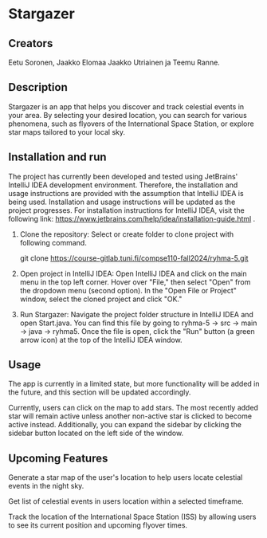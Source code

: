# Stargazer

## Creators

Eetu Soronen, Jaakko Elomaa Jaakko Utriainen ja Teemu Ranne.

## Description

Stargazer is an app that helps you discover and track celestial events in your area. By selecting your desired location, you can search for various phenomena, such as flyovers of the International Space Station, or explore star maps tailored to your local sky.


## Installation and run

The project has currently been developed and tested using JetBrains' IntelliJ IDEA development environment. Therefore, the installation and usage instructions are provided with the assumption that IntelliJ IDEA is being used. Installation and usage instructions will be updated as the project progresses. For installation instructions for IntelliJ IDEA, visit the following link: https://www.jetbrains.com/help/idea/installation-guide.html .

1. Clone the repository:
Select or create folder to clone project with following command.

    git clone https://course-gitlab.tuni.fi/compse110-fall2024/ryhma-5.git

2. Open project in IntelliJ IDEA:
Open IntelliJ IDEA and click on the main menu in the top left corner.
Hover over "File," then select "Open" from the dropdown menu (second option).
In the "Open File or Project" window, select the cloned project and click "OK."

3. Run Stargazer:
Navigate the project folder structure in IntelliJ IDEA and open Start.java.
You can find this file by going to ryhma-5 -> src -> main -> java -> ryhma5.
Once the file is open, click the "Run" button (a green arrow icon) at the top of the IntelliJ IDEA window.

## Usage 

The app is currently in a limited state, but more functionality will be added in the future, and this section will be updated accordingly.

Currently, users can click on the map to add stars. The most recently added star will remain active unless another non-active star is clicked to become active instead. Additionally, you can expand the sidebar by clicking the sidebar button located on the left side of the window.

## Upcoming Features

Generate a star map of the user's location to help users locate celestial events in the night sky.

Get list of celestial events in users location within a selected timeframe.

Track the location of the International Space Station (ISS) by allowing users to see its current position and upcoming flyover times.

